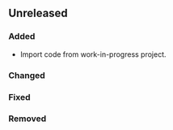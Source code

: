 ## Unreleased

### Added

- Import code from work-in-progress project.

### Changed

### Fixed

### Removed
